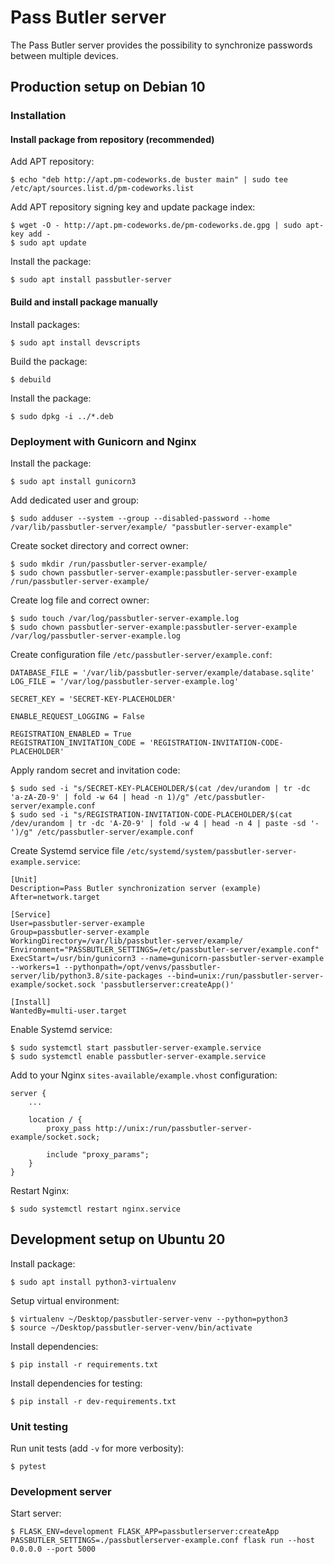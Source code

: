 # Pass Butler server

The Pass Butler server provides the possibility to synchronize passwords between multiple devices.

## Production setup on Debian 10

### Installation

#### Install package from repository (recommended)

Add APT repository:

    $ echo "deb http://apt.pm-codeworks.de buster main" | sudo tee /etc/apt/sources.list.d/pm-codeworks.list

Add APT repository signing key and update package index:

    $ wget -O - http://apt.pm-codeworks.de/pm-codeworks.de.gpg | sudo apt-key add -
    $ sudo apt update

Install the package:

    $ sudo apt install passbutler-server

#### Build and install package manually

Install packages:

    $ sudo apt install devscripts

Build the package:

    $ debuild

Install the package:

    $ sudo dpkg -i ../*.deb

### Deployment with Gunicorn and Nginx

Install the package:

    $ sudo apt install gunicorn3

Add dedicated user and group:

    $ sudo adduser --system --group --disabled-password --home /var/lib/passbutler-server/example/ "passbutler-server-example"

Create socket directory and correct owner:

    $ sudo mkdir /run/passbutler-server-example/
    $ sudo chown passbutler-server-example:passbutler-server-example /run/passbutler-server-example/

Create log file and correct owner:

    $ sudo touch /var/log/passbutler-server-example.log
    $ sudo chown passbutler-server-example:passbutler-server-example /var/log/passbutler-server-example.log

Create configuration file `/etc/passbutler-server/example.conf`:

    DATABASE_FILE = '/var/lib/passbutler-server/example/database.sqlite'
    LOG_FILE = '/var/log/passbutler-server-example.log'
    
    SECRET_KEY = 'SECRET-KEY-PLACEHOLDER'
    
    ENABLE_REQUEST_LOGGING = False
    
    REGISTRATION_ENABLED = True
    REGISTRATION_INVITATION_CODE = 'REGISTRATION-INVITATION-CODE-PLACEHOLDER'

Apply random secret and invitation code:

    $ sudo sed -i "s/SECRET-KEY-PLACEHOLDER/$(cat /dev/urandom | tr -dc 'a-zA-Z0-9' | fold -w 64 | head -n 1)/g" /etc/passbutler-server/example.conf
    $ sudo sed -i "s/REGISTRATION-INVITATION-CODE-PLACEHOLDER/$(cat /dev/urandom | tr -dc 'A-Z0-9' | fold -w 4 | head -n 4 | paste -sd '-')/g" /etc/passbutler-server/example.conf

Create Systemd service file `/etc/systemd/system/passbutler-server-example.service`:

    [Unit]
    Description=Pass Butler synchronization server (example)
    After=network.target
    
    [Service]
    User=passbutler-server-example
    Group=passbutler-server-example
    WorkingDirectory=/var/lib/passbutler-server/example/
    Environment="PASSBUTLER_SETTINGS=/etc/passbutler-server/example.conf"
    ExecStart=/usr/bin/gunicorn3 --name=gunicorn-passbutler-server-example --workers=1 --pythonpath=/opt/venvs/passbutler-server/lib/python3.8/site-packages --bind=unix:/run/passbutler-server-example/socket.sock 'passbutlerserver:createApp()'
    
    [Install]
    WantedBy=multi-user.target

Enable Systemd service:

    $ sudo systemctl start passbutler-server-example.service
    $ sudo systemctl enable passbutler-server-example.service

Add to your Nginx `sites-available/example.vhost` configuration:

    server {
        ...
    
        location / {
            proxy_pass http://unix:/run/passbutler-server-example/socket.sock;
    
            include "proxy_params";
        }
    }

Restart Nginx:

    $ sudo systemctl restart nginx.service

## Development setup on Ubuntu 20

Install package:

    $ sudo apt install python3-virtualenv

Setup virtual environment:

    $ virtualenv ~/Desktop/passbutler-server-venv --python=python3
    $ source ~/Desktop/passbutler-server-venv/bin/activate

Install dependencies:

    $ pip install -r requirements.txt

Install dependencies for testing:

    $ pip install -r dev-requirements.txt

### Unit testing

Run unit tests (add `-v` for more verbosity):

    $ pytest

### Development server

Start server:

    $ FLASK_ENV=development FLASK_APP=passbutlerserver:createApp PASSBUTLER_SETTINGS=./passbutlerserver-example.conf flask run --host 0.0.0.0 --port 5000
